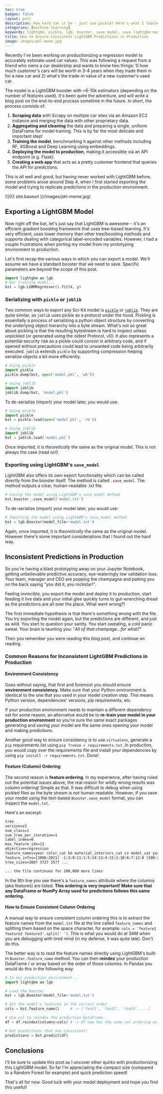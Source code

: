 ```yaml
---
toc: true
badges: false
layout: post
description: How hard can it be - just use pickle! Here's what I learned deploying an LightGBM model to production in order to ensure consistent predictions.
categories: [machine-learning]
keywords: lightgbm, pickle, lgb, booster, save_model, save lightgbm model, inconsistent predictions in production, machine learning, regression, joblib, dump, load, sklearn, sci-kit, bst
title: How to Ensure Consistent LightGBM Predictions in Production
image: images/pkl-meme.jpg
---
```


Recently I've been working on productionizing a regression model to accurately estimate used car values. This was following a request from a friend who owns a car dealership and wants to know two things: 1) how much customer's cars will be worth in 3-4 years when they trade them in for a new car and 2) what's the trade-in value of a new customer's used car.

The model is a LightGBM booster with ~6-10k estimators (depending on the number of features used). It's been quite the adventure, and will write a blog post on the end-to-end process sometime in the future. In short, the process consists of:

1. **Scraping data** with Scrapy on multiple car sites via an Amazon EC2 instance and merging the data with other proprietary data.
1. **Aggregating and cleaning** the data and preparing a single, uniform DataFrame for model training. This is by far the most delicate and important step!
1. **Training the model**, benchmarking it against other methods including RF, XGBoost and Deep Learning using embeddings.
1. **Deploying the model to production**, making it accessible via an API endpoint (e.g. Flask).
1. **Creating a web app** that acts as a pretty customer frontend that queries the API for predictions.

This is all well and good, but having never worked with LightGBM before, some problems arose around Step 4, when I first started exporting the model and trying to replicate predictions in the production environment.

![]({{ site.baseurl }}/images/pkl-meme.jpg)

## Exporting a LightGBM Model

Now right off the bat, let's just say that LightGBM is awesome-- it's an efficient gradient boosting framework that uses tree-based learning. It's very efficient, uses lower memory than other tree/boosting methods and supports dealing with categorical label-encoded variables. However, I had a couple frustrations when porting my model from my prototyping environment to production.

Let's first recap the various ways in which you can export a model. We'll assume we have a standard booster that we need to save. Specific parameters are beyond the scope of this post.

```python
import lightgbm as lgb
# Our training model...
bst = lgb.LGBMRegressor().fit(X, y)
```

### Serializing with `pickle` or `joblib`

Two common ways to export any Sci-Kit model is [`pickle`](https://docs.python.org/3/library/pickle.html) or [`joblib`](https://joblib.readthedocs.io/en/latest/index.html#module-joblib). They are quite similar, as `joblib` uses pickle as a protocol under the hood. Pickling is essentially a process of serializing a python object structure by converting the underlying object hierarchy into a byte stream. What's not so great about pickling is that the resulting bytestream is hard to inspect unless unpickled (or generated using the oldest Protocol, v0). It also represents a potential security risk as a pickle could consist in arbitrary code, and if opened without precautions could lead to unwanted code being arbitrarily executed. `joblib` extends `pickle` by supporting compression helping serialize objects a bit more efficiently.

```python
# Using pickle 
import pickle
pickle.dump(bst, open('model.pkl', 'wb'))

# Using joblib
import joblib
joblib.dump(bst, 'model.pkl')
```

To de-serialize (import) your model later, you would use:

```python
# Using pickle 
import pickle
bst = pickle.load(open('model.pkl', 'rb'))

# Using joblib
import joblib
bst = joblib.load('model.pkl')
```

Once imported, it is _theoretically_ the same as the original model. This is not always the case (read on!).

### Exporting using LightGBM's `save_model`

LightGBM also offers its own export functionality which can be called directly from the booster itself. The method is called `.save_model`. The method outputs a clear, human-readable .txt file.

```python
# Saving the model using LightGBM's save_model method
bst.booster_.save_model('model.txt')
```

To de-serialize (import) your model later, you would use:

```python
# Importing the model using LightGBM's save_model method
bst = lgb.Booster(model_file='model.txt')
```

Again, once imported, it is _theoretically_ the same as the original model. However there's some important considerations that I found out the hard way.

## Inconsistent Predictions in Production

So you're having a blast prototyping away on your Jupyter Notebook, getting unbelievable predictive accuracy, eye-wateringly low validation loss. Your team, manager and CEO are popping the champagne and patting you on the back saying "you did it, you rockstar!".

Feeling invincible, you export the model and deploy it to production, start feeding it live data and your initial glee quickly turns to gut-wrenching dread as the predictions are all over the place. What went wrong?!

The first immediate hypothesis is that there's something wrong with the file. You try exporting the model again, but the predictions are different, and just as wild. You start to question your sanity. You start sweating, a cold panic sweat. Your brain is taunting you: "_All of that champage...for what?_"

Then you remember you were reading this blog post, and continue on reading.

### Common Reasons for Inconsistent LightGBM Predictions in Production

#### Environment Consistency

Goes without saying, that first and foremost you should ensure **environment consistency**. Make sure that your Python environment is identical to the one that you used in your model creation step. This means Python version, dependencies' versions, pip requirements, etc.

If your production environment needs to maintain a different dependency set for some reason, an alternative would be to **re-train your model in your production environment** so you're sure the same exact packages generating and saving your model are the same ones opening your model and making predictions.

Another good way to ensure consistency is to use `virtualenv`, generate a `pip` requirements list using `pip freeze > requirements.txt`. In production, you would copy over the requirements file and install your dependencies by using `pip install -r requirements.txt`. Done!

#### Feature (Column) Ordering

The second reason is **feature ordering**. In my experience, after having ruled out the potential issues above, the real reason for wildly wrong results was column ordering! Simple as that. It was difficult to debug when using pickled files as the byte stream is not human readable. However, if you save your model using the text-based `Booster.save_model` format, you can inspect the `model.txt`.

Here's an excerpt:

```txt
tree
version=v3
num_class=1
num_tree_per_iteration=1
label_index=0
max_feature_idx=12
objective=regression
feature_names=year color_cat km material_interiors_cat cv model_cat years_old transmission_cat fuel_cat seats cc doors brand_cat
feature_infos=[2006:2021] -1:3:8:11:1:5:14:13:4:15:2:10:6:7:12:0 [500:2920000] -1:0:2:6:3:1:4 [40:796] -1:71:410:281:200:138:318:302:187:199:57:408 ...
tree_sizes=3607 3727 3577 ...

... the file continues for 200,000 more lines
```

In the 8th line you see there's a `feature_names` attribute where the columns (aka features) are listed. **This ordering is very important! Make sure that any DataFrame or NumPy Array used for predictions follows this same ordering.**

#### How to Ensure Consistent Column Ordering

A manual way to ensure consistent column ordering this is to extract the feature names from the `model.txt` file at the line called `feature_names` and splitting them based on the space character, for example: `cols = 'feature1 feature2 feature3'.split(' ')`. This is what you would do at 3AM when you are debugging with tired mind (in my defense, it was quite late). Don't do this.

The better way is to read the feature names directly using LightGBM's built-in `Booster.feature_name` method.  You can then **reindex** your production DataFrame / or array based on the order of those columns. In Pandas you would do this in the following way:

```python
# In our production environment...
import lightgbm as lgb

# Load the booster
bst = lgb.Booster(model_file='model.txt')

# Get the model's features in the correct order
cols = bst.feature_name()     # -> ['feat1', 'feat2', 'feat3', ...]

# Use col to reindex the prediction DataFrame
df = df.reindex(columns=cols) # -> df now has the same col ordering as the model

# Get predictions that are consistent! 
predictions = bst.predict(df)
```

## Conclusions

I'll be sure to update this post as I uncover other quirks with productionizing this LightGBM model. So far I'm appreciating the compact size (compared to a Random Forest for example) and quick prediction speed!

That's all for now. Good luck with your model deployment and hope you find this useful!
